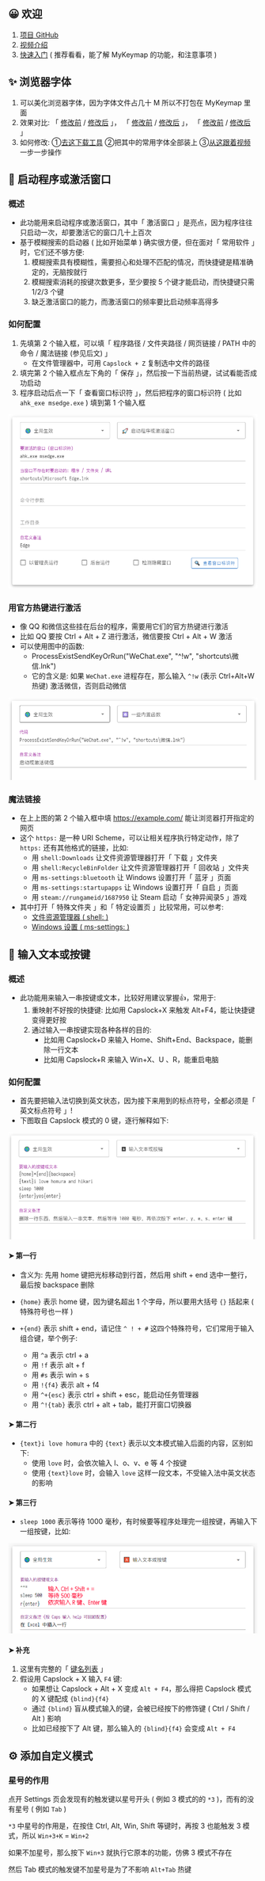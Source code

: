 ## 😀 欢迎

1. [项目 GitHub](https://github.com/xianyukang/MyKeymap)
2. [视频介绍](https://www.bilibili.com/video/BV1Sf4y1c7p8/)
3. [快速入门](https://xianyukang.com/MyKeymap.html#mykeymap-%E7%AE%80%E4%BB%8B) ( 推荐看看，能了解 MyKeymap 的功能，和注意事项 )



## ✨ 浏览器字体

1. 可以美化浏览器字体，因为字体文件占几十 M 所以不打包在 MyKeymap 里面
2. 效果对比: 「 [修改前](/font-compare/1.png) / [修改后](/font-compare/2.png) 」， 「 [修改前](/font-compare/3.png) / [修改后](/font-compare/4.png) 」， 「 [修改前](/font-compare/5.png) / [修改后](/font-compare/6.png) 」
3. 如何修改: ①[去这下载工具](https://www.bilibili.com/video/BV1pP4y187bR/) ②把其中的常用字体全部装上 ③[从这跟着视频](https://www.bilibili.com/video/BV1pP4y187bR?t=190.0)一步一步操作





## 🚀 启动程序或激活窗口 

### 概述

- 此功能用来启动程序或激活窗口，其中「 激活窗口 」是亮点，因为程序往往只启动一次，却要激活它的窗口几十上百次
- 基于模糊搜索的启动器 ( 比如开始菜单 ) 确实很方便，但在面对「 常用软件 」时，它们还不够方便:
  1. 模糊搜索具有模糊性，需要担心和处理不匹配的情况，而快捷键是精准确定的，无脑按就行
  2. 模糊搜索消耗的按键次数更多，至少要按 5 个键才能启动，而快捷键只需 1/2/3 个键
  3. 缺乏激活窗口的能力，而激活窗口的频率要比启动频率高得多

### 如何配置

1. 先填第 2 个输入框，可以填「 程序路径 / 文件夹路径 / 网页链接 / PATH 中的命令 / 魔法链接 (参见后文) 」 
   - 在文件管理器中，可用 `Capslock + Z` 复制选中文件的路径
2. 填完第 2 个输入框点左下角的「 保存 」，然后按一下当前热键，试试看能否成功启动
3. 程序启动后点一下「 查看窗口标识符 」，然后把程序的窗口标识符 ( 比如 `ahk_exe msedge.exe` ) 填到第 1 个输入框

![image-20230911094609620](img/example01.png) 

### 用官方热键进行激活

- 像 QQ 和微信这些挂在后台的程序，需要用它们的官方热键进行激活
- 比如 QQ 要按 Ctrl + Alt + Z 进行激活，微信要按 Ctrl + Alt + W 激活
- 可以使用图中的函数:
  - ProcessExistSendKeyOrRun("WeChat.exe", "^!w", "shortcuts\微信.lnk")
  - 它的含义是: 如果 `WeChat.exe` 进程存在，那么输入 `^!w` (表示 Ctrl+Alt+W 热键) 激活微信，否则启动微信

![image-20230911153600961](img/example02.png) 

### 魔法链接

- 在上上图的第 2 个输入框中填 https://example.com/ 能让浏览器打开指定的网页
- 这个 `https:` 是一种 URI Scheme，可以让相关程序执行特定动作，除了 `https:` 还有其他格式的链接，比如:
  - 用 `shell:Downloads` 让文件资源管理器打开「 下载 」文件夹
  - 用 `shell:RecycleBinFolder` 让文件资源管理器打开「 回收站 」文件夹
  - 用 `ms-settings:bluetooth` 让 Windows 设置打开「 蓝牙 」页面
  - 用 `ms-settings:startupapps` 让 Windows 设置打开「 自启 」页面
  - 用 `steam://rungameid/1687950` 让 Steam 启动「 女神异闻录5 」游戏
- 其中打开「 特殊文件夹 」和「 特定设置页 」比较常用，可以参考:
  - [文件资源管理器 ( shell: )](https://www.elevenforum.com/t/list-of-windows-11-shell-commands-for-shell-folder-shortcuts.1080/)
  - [Windows 设置 ( ms-settings: )](https://learn.microsoft.com/en-us/windows/uwp/launch-resume/launch-settings-app#ms-settings-uri-scheme-reference)





## 💎 输入文本或按键

### 概述

- 此功能用来输入一串按键或文本，比较好用建议掌握👍，常用于:
  1. 重映射不好按的快捷键: 比如用 Capslock+X 来触发 Alt+F4，能让快捷键变得更好按
  2. 通过输入一串按键实现各种各样的目的: 
     - 比如用 Capslock+D 来输入 Home、Shift+End、Backspace，能删除一行文本
     - 比如用 Capslock+R 来输入 Win+X、U 、R，能重启电脑

### 如何配置

- 首先要把输入法切换到英文状态，因为接下来用到的标点符号，全都必须是「 英文标点符号 」!
- 下图取自 Capslock 模式的 0 键，逐行解释如下:

![image-20230911153628551](img/example03.png) 

#### ➤ 第一行

- 含义为: 先用 home 键把光标移动到行首，然后用 shift + end 选中一整行，最后按 backspace 删除

- `{home}` 表示 home 键，因为键名超出 1 个字母，所以要用大括号 `{}` 括起来 ( 特殊符号也一样 )
- `+{end}` 表示 shift + end，请记住 `^ ! + #` 这四个特殊符号，它们常用于输入组合键，举个例子:
  - 用 `^a` 表示 ctrl + a
  - 用 `!f` 表示 alt + f
  - 用 `#s` 表示 win + s
  - 用 `!{f4}` 表示 alt + f4
  - 用 `^+{esc}` 表示 ctrl + shift + esc，能启动任务管理器
  - 用 `^!{tab}` 表示 ctrl + alt + tab，能打开窗口切换器

#### ➤ 第二行

- `{text}i love homura` 中的 `{text}` 表示以文本模式输入后面的内容，区别如下:
  - 使用 `love` 时，会依次输入 l、o、v、e 等 4 个按键
  - 使用 `{text}love` 时，会输入 `love` 这样一段文本，不受输入法中英文状态的影响

#### ➤ 第三行

- `sleep 1000` 表示等待 1000 毫秒，有时候要等程序处理完一组按键，再输入下一组按键，比如:

![image-20230911154509135](img/example04.png) 

#### ➤ 补充

1. 这里有完整的「 [键名列表](https://wyagd001.github.io/v2/docs/lib/Send.htm#keynames) 」
2. 假设用 Capslock + X 输入 `F4` 键:
   - 如果想让 Capslock + Alt + X 变成 `Alt + F4`，那么得把 Capslock 模式的 X 键配成 `{blind}{f4}`
   - 通过 `{blind}` 盲从模式输入的键，会被已经按下的修饰键 ( Ctrl / Shift / Alt ) 影响
   - 比如已经按下了 Alt 键，那么输入的 `{blind}{f4}` 会变成 `Alt + F4`





## ⚙️ 添加自定义模式

### 星号的作用

点开 Settings 页会发现有的触发键以星号开头 ( 例如 3 模式的的 `*3` )，而有的没有星号 ( 例如 `Tab` )

`*3` 中星号的作用是，在按住 Ctrl, Alt, Win, Shift 等键时，再按 3 也能触发 3 模式，所以 `Win+3+K` = `Win+2`

如果不加星号，那么按下 `Win+3` 就执行它原本的功能，仿佛 3 模式不存在

然后 Tab 模式的触发键不加星号是为了不影响 `Alt+Tab` 热键
